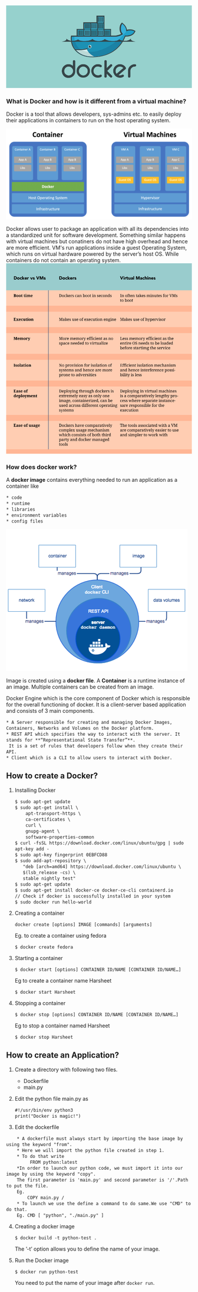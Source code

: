 ![docker logo](images/docker-basics/DockerLOGO.jpeg)

### What is Docker and how is it different from a virtual machine?

 Docker is a tool that allows developers, sys-admins etc. to easily deploy their applications in containers to run on the host operating system. 

![docker VS VM](images/docker-basics/dockerVSvm.png)

 Docker allows user to package an application with all its dependencies into a standardized unit for software development.
 Something similar happens with virtual machines but conatiners do not have high overhead and hence are more efficient.
 VM's run applications inside a guest Operating System, which runs on virtual hardware powered by the server’s host OS.
While containers do not contain an operating system.
![docker VS VM](images/docker-basics/DockerandVM.jpeg)


### How does docker work?


A **docker image** contains everything needed to run an application as a container like

	* code  
	* runtime  
	* libraries  
	* environment variables  
	* config files  

![parts of docker ](images/docker-basics/Docker.png)

Image is created using a **docker file**.
A **Container** is a runtime instance of an image. Multiple containers can be created from an image.

Docker Engine which is the core component of Docker which is responsible for the overall functioning of docker. It is a client-server based application and consists of 3 main components.

	* A Server responsible for creating and managing Docker Images, Containers, Networks and Volumes on the Docker platform.  
	* REST API which specifies the way to interact with the server. It stands for **“Representational State Transfer”**.
	 It is a set of rules that developers follow when they create their API.  
	* Client which is a CLI to allow users to interact with Docker.  

## How to create a Docker?
1. Installing Docker
	```
	$ sudo apt-get update
	$ sudo apt-get install \
	    apt-transport-https \
	    ca-certificates \
	    curl \
	    gnupg-agent \
	    software-properties-common
	$ curl -fsSL https://download.docker.com/linux/ubuntu/gpg | sudo apt-key add -
	$ sudo apt-key fingerprint 0EBFCD88
	$ sudo add-apt-repository \
	   "deb [arch=amd64] https://download.docker.com/linux/ubuntu \
	   $(lsb_release -cs) \
	   stable nightly test"
	$ sudo apt-get update
	$ sudo apt-get install docker-ce docker-ce-cli containerd.io  
	// Check if docker is successfully installed in your system
	$ sudo docker run hello-world
	``` 

2. Creating a container
	```
	docker create [options] IMAGE [commands] [arguments]
	```
	Eg. to create  a container using fedora
	```
	$ docker create fedora
	```

3. Starting a container
	```
	$ docker start [options] CONTAINER ID/NAME [CONTAINER ID/NAME…]
	```
	 Eg to create a container name Harsheet
	```
	$ docker start Harsheet
	```

4. Stopping a container
	```
	$ docker stop [options] CONTAINER ID/NAME [CONTAINER ID/NAME…]
	```

	Eg to stop a container named Harsheet
	```
	$ docker stop Harsheet
	```

## How to create an Application?
1. Create a directory with following two files.
	* Dockerfile
	* main.py
2. Edit the python file main.py as
	```
	#!/usr/bin/env python3
	print("Docker is magic!")
	```

3. Edit the dockerfile
```
	* A dockerfile must always start by importing the base image by using the keyword "from".
	* Here we will import the python file created in step 1.
	* To do that write
		 FROM python:latest
	*In order to launch our python code, we must import it into our image by using the keyword "copy".
	The first parameter is 'main.py' and second parameter is '/'.Path to put the file.
	Eg. 
		COPY main.py /
	* To launch we use the define a command to do same.We use "CMD" to do that.
	Eg. CMD [ "python", "./main.py" ]
```

4. Creating a docker image
	```
	$ docker build -t python-test . 
	```
	The ’-t’ option allows you to define the name of your image.

5. Run the Docker image
	```
	$ docker run python-test
	```
	You need to put the name of your image after `docker run`.
